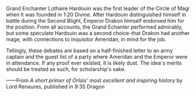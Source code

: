 Grand Enchanter Lothaire Hardouin was the first leader of the Circle of Magi when it was founded in 1:20 Divine. After Hardouin distinguished himself in battle during the Second Blight, Emperor Drakon himself endorsed him for the position. From all accounts, the Grand Echanter performed admirably, but some speculate Hardouin was a second choice-that Drakon had another mage, with connections to Inquisitor Ameridan, in mind for the job.

Tellingly, these debates are based on a half-finished letter to an army captain and the guest list of a party where Ameridan and the Emperor were in attendance. If any proof ever existed, it is likely dust. The idea's merits should be treated as such, for scholarship's sake.

——From <i> A short primer of Orlais' most excellent and inspiring history </i> by Lord Renaures, published in 9:35 Dragon
